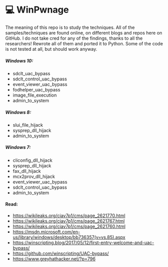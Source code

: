 # 💻 WinPwnage

The meaning of this repo is to study the techniques. All of the samples/techniques are found online, on different blogs and repos here on GitHub. I do not take cred for any of the findings, thanks to all the researchers! Rewrote all of them and ported it to Python. Some of the code is not tested at all, but should work anyway.

##### Windows 10:
* sdclt_uac_bypass
* sdclt_control_uac_bypass
* event_viewer_uac_bypass
* fodhelper_uac_bypass
* image_file_execution
* admin_to_system

##### Windows 8:
* slui_file_hijack
* sysprep_dll_hijack
* admin_to_system

##### Windows 7:
* cliconfig_dll_hijack
* sysprep_dll_hijack
* fax_dll_hijack
* mcx2prov_dll_hijack
* event_viewer_uac_bypass
* sdclt_control_uac_bypass
* admin_to_system

#### Read:
* https://wikileaks.org/ciav7p1/cms/page_2621770.html
* https://wikileaks.org/ciav7p1/cms/page_2621767.html
* https://wikileaks.org/ciav7p1/cms/page_2621760.html
* https://msdn.microsoft.com/en-us/library/windows/desktop/bb736357(v=vs.85).aspx
* https://winscripting.blog/2017/05/12/first-entry-welcome-and-uac-bypass/
* https://github.com/winscripting/UAC-bypass/
* https://www.greyhathacker.net/?p=796
